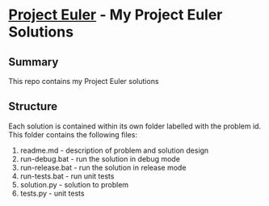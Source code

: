 [Project Euler](http://projecteuler.net/) - My Project Euler Solutions
=

Summary
-
This repo contains my Project Euler solutions

Structure
-
Each solution is contained within its own folder labelled with the problem id. This folder contains the following files:
1. readme.md - description of problem and solution design
2. run-debug.bat - run the solution in debug mode
3. run-release.bat - run the solution in release mode
4. run-tests.bat - run unit tests
5. solution.py - solution to problem
6. tests.py - unit tests